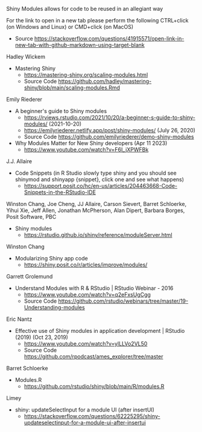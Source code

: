 Shiny Modules allows for code to be reused in an allegiant way

For the link to open in a new tab please perform the following CTRL+click (on Windows and Linux) or CMD+click (on MacOS)
* Source https://stackoverflow.com/questions/41915571/open-link-in-new-tab-with-github-markdown-using-target-blank

Hadley Wickem
* Mastering Shiny 
  * https://mastering-shiny.org/scaling-modules.html
  * Source Code https://github.com/hadley/mastering-shiny/blob/main/scaling-modules.Rmd

Emily Riederer
* A beginner's guide to Shiny modules 
  * https://rviews.rstudio.com/2021/10/20/a-beginner-s-guide-to-shiny-modules/ (2021-10-20)
  * https://emilyriederer.netlify.app/post/shiny-modules/ (July 26, 2020)
  * Source Code https://github.com/emilyriederer/demo-shiny-modules
* Why Modules Matter for New Shiny developers (Apr 11 2023)
  * https://www.youtube.com/watch?v=F6I_jXPWFBk

J.J. Allaire
* Code Snippets (in R Studio slowly type shiny and you should see shinymod and shinyapp {snippet}, click one and see what happens)
  * https://support.posit.co/hc/en-us/articles/204463668-Code-Snippets-in-the-RStudio-IDE

Winston Chang, Joe Cheng, JJ Allaire, Carson Sievert, Barret Schloerke, Yihui Xie, Jeff Allen, Jonathan McPherson, Alan Dipert, Barbara Borges, Posit Software, PBC
* Shiny modules
  * https://rstudio.github.io/shiny/reference/moduleServer.html

Winston Chang
* Modularizing Shiny app code
  * https://shiny.posit.co/r/articles/improve/modules/

Garrett Grolemund
* Understand Modules with R & RStudio | RStudio Webinar - 2016
  * https://www.youtube.com/watch?v=q2eFxsUgCgg
  * Source Code https://github.com/rstudio/webinars/tree/master/19-Understanding-modules
 
Eric Nantz
* Effective use of Shiny modules in application development | RStudio (2019) (Oct 23, 2019)
  * https://www.youtube.com/watch?v=ylLLVo2VL50
  * Source Code https://github.com/rpodcast/ames_explorer/tree/master

Barret Schloerke
* Modules.R
  * https://github.com/rstudio/shiny/blob/main/R/modules.R

Limey
* shiny: updateSelectInput for a module UI (after insertUI)
  * https://stackoverflow.com/questions/62225295/shiny-updateselectinput-for-a-module-ui-after-insertui
